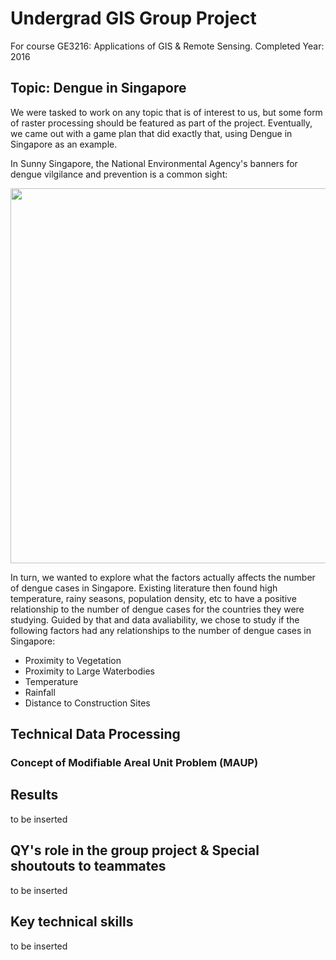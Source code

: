 # Undergrad GIS Group Project

For course GE3216: Applications of GIS & Remote Sensing. Completed Year: 2016

## Topic: Dengue in Singapore

We were tasked to work on any topic that is of interest to us, but some form of raster processing should be featured as part of the project. Eventually, we came out with a game plan that did exactly that, using Dengue in Singapore as an example. 

In Sunny Singapore, the National Environmental Agency's banners for dengue vilgilance and prevention is a common sight:

<img src='https://www.cgs.gov.sg/images/Block%20Dengue/Resources/h284185_nea_national_dengue_a4sz.jpg' width='600'>

In turn, we wanted to explore what the factors actually affects the number of dengue cases in Singapore. Existing literature then found high temperature, rainy seasons, population density, etc to have a positive relationship to the number of dengue cases for the countries they were studying. Guided by that and data avaliability, we chose to study if the following factors had any relationships to the number of dengue cases in Singapore: 

- Proximity to Vegetation
- Proximity to Large Waterbodies
- Temperature
- Rainfall
- Distance to Construction Sites 


## Technical Data Processing

### Concept of Modifiable Areal Unit Problem (MAUP)




## Results 

to be inserted 

## QY's role in the group project & Special shoutouts to teammates 

to be inserted 


## Key technical skills 

to be inserted 




